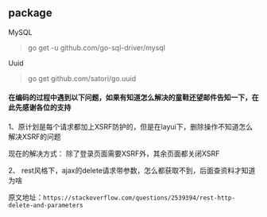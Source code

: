 ## package

 MySQL
 
> go get -u github.com/go-sql-driver/mysql

Uuid

> go get github.com/satori/go.uuid




#### 在编码的过程中遇到以下问题，如果有知道怎么解决的童鞋还望邮件告知一下，在此先感谢各位的支持 ####

1、原计划是每个请求都加上XSRF防护的，但是在layui下，删除操作不知道怎么解决XSRF的问题

现在的解决方式： 除了登录页面需要XSRF外，其余页面都关闭XSRF

2、 rest风格下，ajax的delete请求带参数，怎么都获取不到，后面查资料才知道为啥

原文地址：`https://stackoverflow.com/questions/2539394/rest-http-delete-and-parameters`
